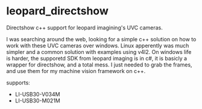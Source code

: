 # leopard_directshow
Directshow c++ support for leopard imagining's UVC cameras.

I was searching around the web, looking for a simple c++ solution on how to work with these UVC cameras over windows. Linux apperently was much simpler and a common solution with examples using v4l2. On windows life is harder, the supporetd SDK from leopard imaging is in c#, it is basicly a wrapper for directshow, and a total mess.  I just needed to grab the frames, and use them for my machine vision framework on c++.  



supports:
- LI-USB30-V034M
- LI-USB30-M021M
